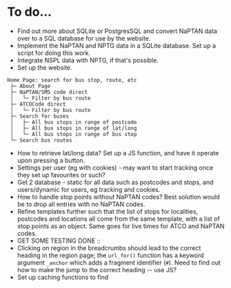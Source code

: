 # To do...

- Find out more about SQLite or PostgresSQL and convert NaPTAN data over to a 
SQL database for use by the website.
- Implement the NaPTAN and NPTG data in a SQLite database. Set up a script for
doing this work.
- Integrate NSPL data with NPTG, if that's possible.
- Set up the website.
```
Home Page: search for bus stop, route, etc
 ├─ About Page
 ├─ NaPTAN/SMS code direct
 │   └─ Filter by bus route
 ├─ ATCOCode direct
 │   └─ Filter by bus route
 ├─ Search for buses
 │   ├─ All bus stops in range of postcode
 │   ├─ All bus stops in range of lat/long
 │   └─ All bus stops in range of bus stop
 └─ Search bus routes
```
- How to retrieve lat/long data? Set up a JS function, and have it operate upon
pressing a button.
- Settings per user (eg with cookies) - may want to start tracking once they
set up favourites or such?
- Get 2 database - static for all data such as postcodes and stops, and
users/dynamic for users, eg tracking and cookies.
- How to handle stop points without NaPTAN codes? Best solution would be to
drop all entries with no NaPTAN codes.
- Refine templates further such that the list of stops for localities,
postcodes and locations all come from the same template, with a list of stop
points as an object. Same goes for live times for ATCO and NaPTAN codes.
- GET SOME TESTING DONE ::
- Clicking on region in the breadcrumbs should lead to the correct heading in
the region page; the `url_for()` function has a keyword argument `_anchor`
which adds a fragment identifier (`#`). Need to find out how to make the jump
to the correct heading -- use JS?
- Set up caching functions to find 